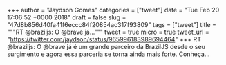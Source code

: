 
+++
author = "Jaydson Gomes"
categories = ["tweet"]
date = "Tue Feb 20 17:06:52 +0000 2018"
draft = false
slug = "47d8b856d40fa41f6eccc84f20854ac317f93809"
tags = ["tweet"]
title = """RT @braziljs: O @brave já..."""
tweet = true
micro = true
tweet_url = "https://twitter.com/jaydson/status/965996183989694464"
+++
RT @braziljs: O @brave já é um grande parceiro da BrazilJS desde o seu surgimento e agora essa parceria se torna ainda mais forte.
Conheça…
